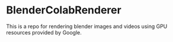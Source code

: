 # BlenderColabRenderer
This is a repo for rendering blender images and videos using GPU resources provided by Google.
